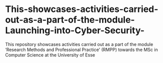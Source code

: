 # This-showcases-activities-carried-out-as-a-part-of-the-module-Launching-into-Cyber-Security-
This repository showcases activities carried out as a part of the module ‘Research Methods and Professional Practice' (RMPP) towards the MSc in Computer Science at the University of Esse
